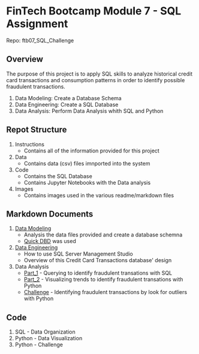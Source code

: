# FinTech Bootcamp Module 7 - SQL Assignment
Repo: ftb07_SQL_Challenge

## Overview 
The purpose of this project is to apply SQL skills to analyze historical credit card transactions and consumption patterns in order to identify possible fraudulent transactions. 
1. Data Modeling:       Create a Database Schema
2. Data Engineering:    Create a SQL Database
3. Data Analysis:       Perform Data Analysis whith SQL and Python

## Repot Structure
1. Instructions
    * Contains all of the information provided for this project
2. Data 
    * Contains data (csv) files imnported into the system
3. Code
    * Contains the SQL Database
    * Contains Jupyter Notebooks with the Data analysis
4. Images
    * Contains images used in the various readme/markdown files

## Markdown Documents
1. [Data Modeling](Data_Modeling.md) 
    * Analysis the data files provided and create a database schemna 
    * [Quick DBD](https://www.quickdatabasediagrams.com/) was used 
2. [Data Engineering](Data_Engineering.md)  
    * How to use SQL Server Management Studio
    * Overview of this Credit Card Transactions database' design
3. Data Analysis 
    * [Part_1](Data_Analysis_Part1.md) - Querying to identify fraudulent transations with SQL
    * [Part_2](Data_Analysis_Part2.md) - Visualizing trends to identify fraudulent transations with Python
    * [Challenge](Data_Analysis_Challenge.md) - Identifying fraudulent transactions by look for outliers with Python
    
## Code
1. SQL - Data Organization
2. Python - Data Visualization
3. Python - Challenge
